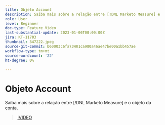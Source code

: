 ```yaml
---
title: Objeto Account
description: Saiba mais sobre a relação entre [!DNL Marketo Measure] e o objeto da conta.
role: User
level: Beginner
doc-type: Feature Video
last-substantial-update: 2023-01-06T00:00:00Z
jira: KT-11703
thumbnail: 347222.jpeg
source-git-commit: b60003c6fa73401ca980a46ae47be00a1bb457ae
workflow-type: tm+mt
source-wordcount: '22'
ht-degree: 0%

---
```



# Objeto Account

Saiba mais sobre a relação entre [!DNL Marketo Measure] e o objeto da conta.

>[!VIDEO](https://video.tv.adobe.com/v/347222/?quality=12&learn=on)
